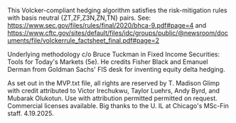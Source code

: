 This Volcker-compliant hedging algorithm satisfies the risk-mitigation rules with basis neutral {ZT,ZF,Z3N,ZN,TN} pairs.
See: https://www.sec.gov/files/rules/final/2020/bhca-9.pdf#page=4
   and
https://www.cftc.gov/sites/default/files/idc/groups/public/@newsroom/documents/file/volckerrule_factsheet_final.pdf#page=2

Underlying methodology c/o Bruce Tuckman in Fixed Income Securities: Tools for Today's Markets (5e). He credits Fisher Black and Emanuel Derman from Goldman Sachs' FIS desk for inventing equity delta hedging.

As set out in the MVP.txt file, all rights are reserved by T. Madison Glimp with credit attributed to Victor Irechukwu, Taylor Luehrs, Andy Byrd, and Mubarak Olukotun. 
Use with attribution permitted permitted on request. Commercial licenses available.
Big thanks to the U. IL at Chicago's MSc-Fin staff. 
4.19.2025.
